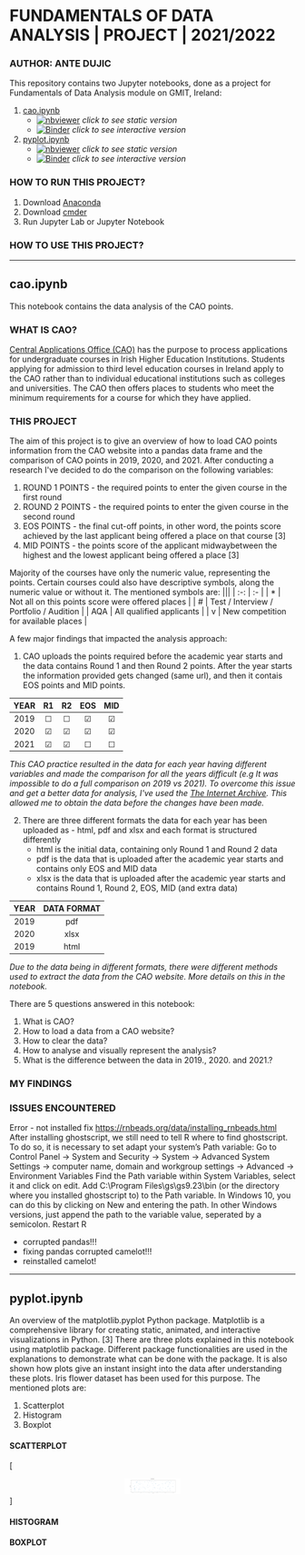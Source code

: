 # FUNDAMENTALS OF DATA ANALYSIS | PROJECT | 2021/2022
### AUTHOR: ANTE DUJIC


This repository contains two Jupyter notebooks, done as a project for Fundamentals of Data Analysis module on GMIT, Ireland:
1. [cao.ipynb](#cao)
    - [![nbviewer](https://raw.githubusercontent.com/jupyter/design/master/logos/Badges/nbviewer_badge.svg)](https://nbviewer.org/github/AnteDujic/Fundamentals-of-Data-Analysis/blob/main/cao.ipynb) *click to see static version* 
    - [![Binder](https://mybinder.org/badge_logo.svg)](https://mybinder.org/v2/gh/AnteDujic/Fundamentals-of-Data-Analysis/blob/main/cao.ipynb/HEAD) *click to see interactive version* 
2. [pyplot.ipynb](#pyplot)
    - [![nbviewer](https://raw.githubusercontent.com/jupyter/design/master/logos/Badges/nbviewer_badge.svg)](https://nbviewer.org/github/AnteDujic/Fundamentals-of-Data-Analysis/blob/main/pyplot.ipynb) *click to see static version* 
    - [![Binder](https://mybinder.org/badge_logo.svg)](https://mybinder.org/v2/gh/AnteDujic/Fundamentals-of-Data-Analysis/blob/main/pyplot.ipynb/HEAD) *click to see interactive version* 

### HOW TO RUN THIS PROJECT?

1. Download [Anaconda](https://docs.anaconda.com/anaconda/install/windows/)
2. Download [cmder](https://cmder.net/)
3. Run Jupyter Lab or Jupyter Notebook

### HOW TO USE THIS PROJECT?

***

## cao.ipynb <a id='cao'></a>
This notebook contains the data analysis of the CAO points.

### WHAT IS CAO?

[Central Applications Office (CAO)](https://www.cao.ie/) has the purpose to process applications for undergraduate courses in Irish Higher Education Institutions. Students applying for admission to third level education courses in Ireland apply to the CAO rather than to individual educational institutions such as colleges and universities. The CAO then offers places to students who meet the minimum requirements for a course for which they have applied.

### THIS PROJECT

The aim of this project is to give an overview of how to load CAO points information from the CAO website into a pandas data frame and the comparison of CAO points in 2019, 2020, and 2021. After conducting a research I've decided to do the comparison on the following variables:

1. ROUND 1 POINTS - the required points to enter the given course in the first round
2. ROUND 2 POINTS - the required points to enter the given course in the second round
3. EOS POINTS - the final cut-off points, in other word, the points score achieved by the last applicant being offered a place on that course [3]
4. MID POINTS - the points score of the applicant midwaybetween the highest and the lowest applicant being offered a place [3]

Majority of the courses have only the numeric value, representing the points. Certain courses could also have descriptive symbols, along the numeric value or without it. The mentioned symbols are:
|||
| :-: | :- |
| * | Not all on this points score were offered places |
| # | Test / Interview / Portfolio / Audition |
| AQA | All qualified applicants |
| v | New competition for available places |
 
 
A few major findings that impacted the analysis approach:

1. CAO uploads the points required before the academic year starts and the data contains Round 1 and then Round 2 points. After the year starts the information provided gets changed (same url), and then it contais EOS points and MID points.

<center>
    
| YEAR | R1 | R2 | EOS | MID |
| :-: | :-: |:-: | :-: | :-: |
| 2019 | &#9744; | &#9744; | &#9745; | &#9745; |
| 2020 | &#9745; | &#9745;  | &#9745;  | &#9745; |
| 2021 | &#9745; | &#9745; | &#9744; | &#9744; |
    
</center>
    
*This CAO practice resulted in the data for each year having different variables and made the comparison for all the years difficult (e.g It was impossible to do a full comparison on 2019 vs 2021). To overcome this issue and get a better data for analysis, I've used the [The Internet Archive](https://web.archive.org/). This allowed me to obtain the data before the changes have been made.*
   
2. There are three different formats the data for each year has been uploaded as - html, pdf and xlsx and each format is structured differently
    - html is the initial data, containing only Round 1 and Round 2 data
    - pdf is the data that is uploaded after the academic year starts and contains only EOS and MID data
    - xlsx is the data that is uploaded after the academic year starts and contains Round 1, Round 2, EOS, MID (and extra data)

<center>
     
| YEAR | DATA FORMAT |
| :-: | :-: |
| 2019 | pdf |
| 2020 | xlsx |
| 2019 | html |

</center>

*Due to the data being in different formats, there were different methods used to extract the data from the CAO website. More details on this in the notebook.*


There are 5 questions answered in this notebook:

1. What is CAO?
2. How to load a data from a CAO website?
3. How to clear the data?
4. How to analyse and visually represent the analysis?
5. What is the difference between the data in 2019., 2020. and 2021.?

### MY FINDINGS

### ISSUES ENCOUNTERED

Error - not installed
fix
https://rnbeads.org/data/installing_rnbeads.html
After installing ghostscript, we still need to tell R where to find ghostscript. To do so, it is necessary to set adapt your system’s Path variable:
Go to Control Panel → System and Security → System → Advanced System Settings → computer name, domain and workgroup settings → Advanced → Environment Variables
Find the Path variable within System Variables, select it and click on edit.
Add C:\Program Files\gs\gs9.23\bin (or the directory where you installed ghostscript to) to the Path variable. In Windows 10, you can do this by clicking on New and entering the path. In other Windows versions, just append the path to the variable value, seperated by a semicolon.
Restart R

- corrupted pandas!!!
- fixing pandas corrupted camelot!!!
- reinstalled camelot!

***

## pyplot.ipynb <a id='pyplot'></a>

An overview of the matplotlib.pyplot Python package. Matplotlib is a comprehensive library for creating static, animated, and interactive visualizations in Python. [3] There are three plots explained in this notebook using matplotlib package. Different package functionalities are used in the explanations to demonstrate what can be done with the package. It is also shown how plots give an instant insight into the data after understanding these plots. Iris flower dataset has been used for this purpose. The mentioned plots are:
1. Scatterplot
2. Histogram
3. Boxplot

#### SCATTERPLOT

[<center><img src="https://github.com/AnteDujic/Fundamentals-of-Data-Analysis/blob/main/plots/Scatterplot.png" width="100"/></center> ]


#### HISTOGRAM


#### BOXPLOT